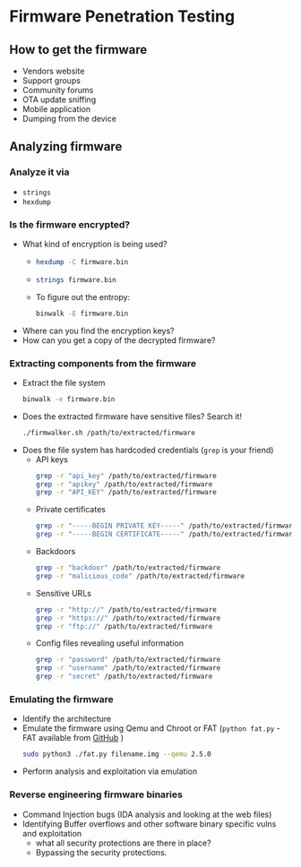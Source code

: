 # Firmware Penetration Testing
## How to get the firmware
- Vendors website
- Support groups
- Community forums
- OTA update sniffing
- Mobile application
- Dumping from the device

## Analyzing firmware

### Analyze it via 
- `strings`
- `hexdump`

### Is the firmware encrypted?
- What kind of encryption is being used?
  - ```zsh
    hexdump -C firmware.bin
    ```
  - ```zsh
    strings firmware.bin
    ```
  - To figure out the entropy:
    ```zsh
    binwalk -E firmware.bin
    ```
- Where can you find the encryption keys?
- How can you get a copy of the decrypted firmware?

### Extracting components from the firmware
- Extract the file system
  ```zsh
  binwalk -e firmware.bin
  ```
- Does the extracted firmware have sensitive files? Search it!
  ```zsh
  ./firmwalker.sh /path/to/extracted/firmware
  ```
- Does the file system has hardcoded credentials (`grep` is your friend)
  - API keys
    ```zsh
    grep -r "api_key" /path/to/extracted/firmware
    grep -r "apikey" /path/to/extracted/firmware
    grep -r "API_KEY" /path/to/extracted/firmware
    ```
  - Private certificates
    ```zsh
    grep -r "-----BEGIN PRIVATE KEY-----" /path/to/extracted/firmware
    grep -r "-----BEGIN CERTIFICATE-----" /path/to/extracted/firmware
    ```
  - Backdoors
    ```zsh
    grep -r "backdoor" /path/to/extracted/firmware
    grep -r "malicious_code" /path/to/extracted/firmware
    ```
  - Sensitive URLs
    ```zsh
    grep -r "http://" /path/to/extracted/firmware
    grep -r "https://" /path/to/extracted/firmware
    grep -r "ftp://" /path/to/extracted/firmware
    ```
  - Config files revealing useful information
    ```zsh
    grep -r "password" /path/to/extracted/firmware
    grep -r "username" /path/to/extracted/firmware
    grep -r "secret" /path/to/extracted/firmware
    ```

### Emulating the firmware
- Identify the architecture
- Emulate the firmware using Qemu and Chroot or FAT (`python fat.py` - FAT available from [GitHub](https://github.com/attify/firmware-analysis-toolkit) )
  ```zsh
  sudo python3 ./fat.py filename.img --qemu 2.5.0
  ```
- Perform analysis and exploitation via emulation

### Reverse engineering firmware binaries
- Command Injection bugs (IDA analysis and looking at the web files)
- Identifying Buffer overflows and other software binary specific vulns and exploitation
  - what all security protections are there in place?
  - Bypassing the security protections.
